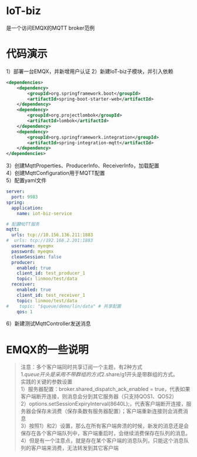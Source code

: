 # IoT-biz
是一个访问EMQX的MQTT broker范例  

# 代码演示
1）部署一台EMQX，并新增用户认证
2）新建IoT-biz子模块，并引入依赖
```xml
<dependencies>
    <dependency>
        <groupId>org.springframework.boot</groupId>
        <artifactId>spring-boot-starter-web</artifactId>
    </dependency>
    <dependency>
        <groupId>org.projectlombok</groupId>
        <artifactId>lombok</artifactId>
    </dependency>
    <dependency>
        <groupId>org.springframework.integration</groupId>
        <artifactId>spring-integration-mqtt</artifactId>
    </dependency>
</dependencies>
```
3）创建MqttProperties、ProducerInfo、ReceiverInfo，加载配置  
4）创建MqttConfiguration用于MQTT配置  
5）配置yaml文件
```yaml
server:
  port: 9983
spring:
  application:
    name: iot-biz-service

# 配置MQTT服务
mqtt:
  urls: tcp://10.156.136.211:1883
#  urls: tcp://192.168.2.201:1883
  username: myeqmx
  password: myeqmx
  cleanSession: false
  producer:
    enabled: true
    client_id: test_producer_1
    topic: linmoo/test/data
  receiver:
    enabled: true
    client_id: test_receiver_1
    topic: linmoo/test/data
#    topic: "$queue/demo/lin/data" # 共享配置
    qos: 1
```
6）新建测试MqttController发送消息

# EMQX的一些说明
> 注意：多个客户端同时共享订阅一个主题，有2种方式  
> 1.$queue开头是采用不带群组的方式  
> 2.$share/g1开头是带群组的方式。  
> 实践的关键的参数设置  
> 1）服务器配置：broker.shared_dispatch_ack_enabled = true，代表如果客户端断开连接，则消息会分到其它服务器（只支持QOS1、QOS2）  
> 2）options.setSessionExpiryInterval(8640L);，代表客户端断开连接，服务器会保存未消费（保存条数有服务器配置）；客户端重新连接则会消费消息  
> 3）按照1）和2）设置，那么在所有客户端奔溃的时候，新发的消息还是会保存在各个客户端队列中，客户端重启时，会继续消费保存在队列的消息。  
> 4）但是有一个注意点，就是存在某个客户端的消息队列，只能这个消息队列的客户端来消费，无法转发到其它客户端  